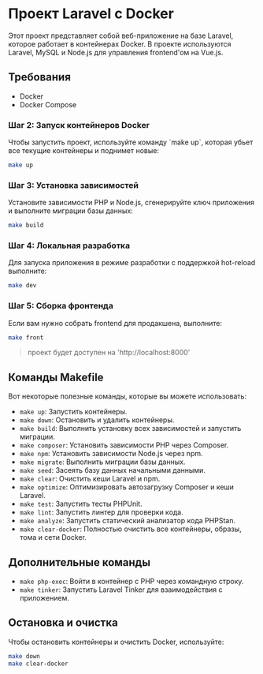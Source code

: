 
# Проект Laravel с Docker

Этот проект представляет собой веб-приложение на базе Laravel, которое работает в контейнерах Docker. В проекте используются Laravel, MySQL и Node.js для управления frontend'ом на Vue.js.

## Требования

- Docker
- Docker Compose

### Шаг 2: Запуск контейнеров Docker

Чтобы запустить проект, используйте команду \`make up\`, которая убьет все текущие контейнеры и поднимет новые:

```bash
make up
```

### Шаг 3: Установка зависимостей

Установите зависимости PHP и Node.js, сгенерируйте ключ приложения и выполните миграции базы данных:

```bash
make build
```

### Шаг 4: Локальная разработка

Для запуска приложения в режиме разработки с поддержкой hot-reload выполните:

```bash
make dev
```

### Шаг 5: Сборка фронтенда

Если вам нужно собрать frontend для продакшена, выполните:

```bash
make front
```

> проект будет доступен на 'http://localhost:8000'


## Команды Makefile

Вот некоторые полезные команды, которые вы можете использовать:

- `make up`: Запустить контейнеры.
- `make down`: Остановить и удалить контейнеры.
- `make build`: Выполнить установку всех зависимостей и запустить миграции.
- `make composer`: Установить зависимости PHP через Composer.
- `make npm`: Установить зависимости Node.js через npm.
- `make migrate`: Выполнить миграции базы данных.
- `make seed`: Засеять базу данных начальными данными.
- `make clear`: Очистить кеши Laravel и npm.
- `make optimize`: Оптимизировать автозагрузку Composer и кеши Laravel.
- `make test`: Запустить тесты PHPUnit.
- `make lint`: Запустить линтер для проверки кода.
- `make analyze`: Запустить статический анализатор кода PHPStan.
- `make clear-docker`: Полностью очистить все контейнеры, образы, тома и сети Docker.

## Дополнительные команды

- `make php-exec`: Войти в контейнер с PHP через командную строку.
- `make tinker`: Запустить Laravel Tinker для взаимодействия с приложением.

## Остановка и очистка

Чтобы остановить контейнеры и очистить Docker, используйте:

```bash
make down
make clear-docker
```
